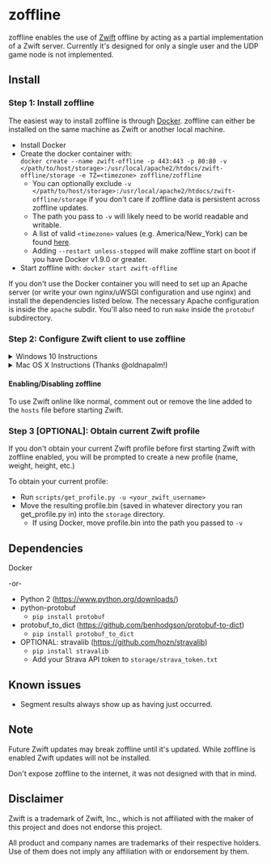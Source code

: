 # zoffline

zoffline enables the use of [Zwift](http://zwift.com) offline by acting as a partial implementation
of a Zwift server. Currently it's designed for only a single user and the UDP
game node is not implemented.

## Install

### Step 1: Install zoffline

The easiest way to install zoffline is through
[Docker](https://www.docker.com/). zoffline can either be installed on the same
machine as Zwift or another local machine.

* Install Docker
* Create the docker container with:<br>
  ``docker create --name zwift-offline -p 443:443 -p 80:80 -v </path/to/host/storage>:/usr/local/apache2/htdocs/zwift-offline/storage -e TZ=<timezone> zoffline/zoffline``
  * You can optionally exclude ``-v </path/to/host/storage>:/usr/local/apache2/htdocs/zwift-offline/storage`` if you don't care if zoffline data is persistent across zoffline updates.
  * The path you pass to ``-v`` will likely need to be world readable and writable.
  * A list of valid ``<timezone>`` values (e.g. America/New_York) can be found [here](https://en.wikipedia.org/wiki/List_of_tz_database_time_zones).
  * Adding ``--restart unless-stopped`` will make zoffline start on boot if you have Docker v1.9.0 or greater.
* Start zoffline with:
  ``docker start zwift-offline``

If you don't use the Docker container you will need to set up an Apache server (or
write your own nginx/uWSGI configuration and use nginx) and install the
dependencies listed below. The necessary Apache configuration is inside the
``apache`` subdir. You'll also need to run ``make`` inside the ``protobuf``
subdirectory.


### Step 2: Configure Zwift client to use zoffline

<details><summary>Windows 10 Instructions</summary>

* Install Zwift
  * If your Zwift version is newer than 1.0.30362 you may have to uninstall, then reinstall after installing zoffline.
  * If your Zwift version is 1.0.30362, you're all set.
  * If Zwift is not installed install it after installing zoffline (1.0.30362 will be installed instead of the latest).
* On your Windows machine running Zwift, copy the following files in this repo to a known location:
  * ``ssl/cert-zwift-com.p12``
  * ``ssl/cert-zwift-com.pem``
* Open Command Prompt as an admin, cd to that location and run
  * ``certutil.exe -importpfx Root cert-zwift-com.p12``
* Open Notepad as an admin and open ``C:\Program Files (x86)\Zwift\data\cacert.pem``
  * Append the contents of ``ssl/cert-zwift-com.pem`` to cacert.pem
* Open Notepad as an admin and open ``C:\Windows\System32\Drivers\etc\hosts``
  * Append this line: ``<zoffline ip> us-or-rly101.zwift.com secure.zwift.com cdn.zwift.com``
    <br />(Where ``<zoffline ip>`` is the ip address of the machine running zoffline. If
    it's running on the same machine as Zwift, use ``127.0.0.1`` as the ip.)

Why: We need to redirect Zwift to use zoffline and convince Windows and Zwift to
accept zoffline's self signed certificates for Zwift's domain names. Feel free
to generate your own certificates and do the same.

</details>

<details><summary>Mac OS X Instructions (Thanks @oldnapalm!)</summary>

* Install Zwift
  * If your Zwift version is newer than 1.0.30362 you may have to uninstall, then reinstall after installing zoffline.
  * If your Zwift version is 1.0.30362, you're all set.
  * If Zwift is not installed install it after installing zoffline (1.0.30362 will be installed instead of the latest).
* On your Mac machine running Zwift, copy the following files in this repo to a known location:
  * ``ssl/cert-zwift-com.p12``
  * ``ssl/cert-zwift-com.pem``
* Open Keychain Access, select "System" under "Keychains", select "Certificates" under "Category"
    * Click "File - Import Items..." and import ``ssl/cert-zwift-com.p12``
    * Right click "\*.zwift.com", select "Get Info" and under "Trust" choose "When using this certificate: Always Trust".
* Using a text editor open ``~/Library/Application Support/Zwift/data/cacert.pem``
  * Append the contents of ``ssl/cert-zwift-com.pem`` to cacert.pem
* Using a text editor (with admin privileges) open ``/etc/hosts``
  * Append this line: ``<zoffline ip> us-or-rly101.zwift.com secure.zwift.com cdn.zwift.com``
    <br />(Where ``<zoffline ip>`` is the ip address of the machine running zoffline. If
    it's running on the same machine as Zwift, use ``127.0.0.1`` as the ip.)

Why: We need to redirect Zwift to use zoffline and convince OS X and Zwift to
accept zoffline's self signed certificates for Zwift's domain names. Feel free
to generate your own certificates and do the same.

</details>


#### Enabling/Disabling zoffline

To use Zwift online like normal, comment out or remove the line added to the ``hosts``
file before starting Zwift.


### Step 3 [OPTIONAL]: Obtain current Zwift profile

If you don't obtain your current Zwift profile before first starting Zwift with
zoffline enabled, you will be prompted to create a new profile (name, weight,
height, etc.)

To obtain your current profile:
* Run ``scripts/get_profile.py -u <your_zwift_username>``
* Move the resulting profile.bin (saved in whatever directory you ran get_profile.py in) into the ``storage`` directory.
  * If using Docker, move profile.bin into the path you passed to ``-v``


## Dependencies

Docker

-or-

* Python 2 (https://www.python.org/downloads/)
* python-protobuf
  * ``pip install protobuf``
* protobuf_to_dict (https://github.com/benhodgson/protobuf-to-dict)
  * ``pip install protobuf_to_dict``
* OPTIONAL: stravalib (https://github.com/hozn/stravalib)
  * ``pip install stravalib``
  * Add your Strava API token to ``storage/strava_token.txt``


## Known issues

* Segment results always show up as having just occurred.


## Note

Future Zwift updates may break zoffline until it's updated. While zoffline is
enabled Zwift updates will not be installed.

Don't expose zoffline to the internet, it was not designed with that in mind.


## Disclaimer

Zwift is a trademark of Zwift, Inc., which is not affiliated with the maker of
this project and does not endorse this project.

All product and company names are trademarks of their respective holders. Use of
them does not imply any affiliation with or endorsement by them.
